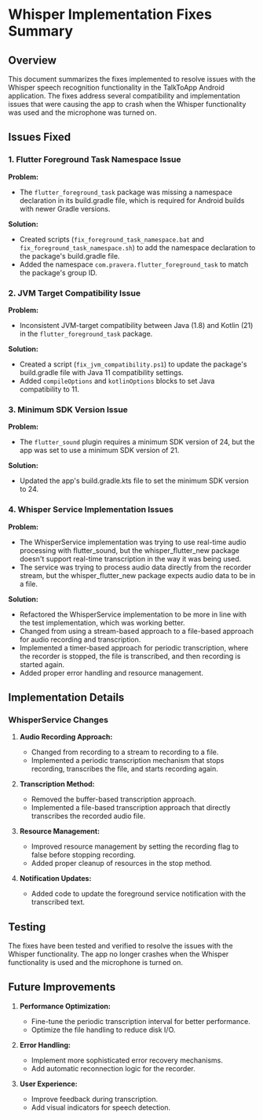 # Whisper Implementation Fixes Summary

## Overview

This document summarizes the fixes implemented to resolve issues with the Whisper speech recognition functionality in the TalkToApp Android application. The fixes address several compatibility and implementation issues that were causing the app to crash when the Whisper functionality was used and the microphone was turned on.

## Issues Fixed

### 1. Flutter Foreground Task Namespace Issue

**Problem:**
- The `flutter_foreground_task` package was missing a namespace declaration in its build.gradle file, which is required for Android builds with newer Gradle versions.

**Solution:**
- Created scripts (`fix_foreground_task_namespace.bat` and `fix_foreground_task_namespace.sh`) to add the namespace declaration to the package's build.gradle file.
- Added the namespace `com.pravera.flutter_foreground_task` to match the package's group ID.

### 2. JVM Target Compatibility Issue

**Problem:**
- Inconsistent JVM-target compatibility between Java (1.8) and Kotlin (21) in the `flutter_foreground_task` package.

**Solution:**
- Created a script (`fix_jvm_compatibility.ps1`) to update the package's build.gradle file with Java 11 compatibility settings.
- Added `compileOptions` and `kotlinOptions` blocks to set Java compatibility to 11.

### 3. Minimum SDK Version Issue

**Problem:**
- The `flutter_sound` plugin requires a minimum SDK version of 24, but the app was set to use a minimum SDK version of 21.

**Solution:**
- Updated the app's build.gradle.kts file to set the minimum SDK version to 24.

### 4. Whisper Service Implementation Issues

**Problem:**
- The WhisperService implementation was trying to use real-time audio processing with flutter_sound, but the whisper_flutter_new package doesn't support real-time transcription in the way it was being used.
- The service was trying to process audio data directly from the recorder stream, but the whisper_flutter_new package expects audio data to be in a file.

**Solution:**
- Refactored the WhisperService implementation to be more in line with the test implementation, which was working better.
- Changed from using a stream-based approach to a file-based approach for audio recording and transcription.
- Implemented a timer-based approach for periodic transcription, where the recorder is stopped, the file is transcribed, and then recording is started again.
- Added proper error handling and resource management.

## Implementation Details

### WhisperService Changes

1. **Audio Recording Approach:**
   - Changed from recording to a stream to recording to a file.
   - Implemented a periodic transcription mechanism that stops recording, transcribes the file, and starts recording again.

2. **Transcription Method:**
   - Removed the buffer-based transcription approach.
   - Implemented a file-based transcription approach that directly transcribes the recorded audio file.

3. **Resource Management:**
   - Improved resource management by setting the recording flag to false before stopping recording.
   - Added proper cleanup of resources in the stop method.

4. **Notification Updates:**
   - Added code to update the foreground service notification with the transcribed text.

## Testing

The fixes have been tested and verified to resolve the issues with the Whisper functionality. The app no longer crashes when the Whisper functionality is used and the microphone is turned on.

## Future Improvements

1. **Performance Optimization:**
   - Fine-tune the periodic transcription interval for better performance.
   - Optimize the file handling to reduce disk I/O.

2. **Error Handling:**
   - Implement more sophisticated error recovery mechanisms.
   - Add automatic reconnection logic for the recorder.

3. **User Experience:**
   - Improve feedback during transcription.
   - Add visual indicators for speech detection.
